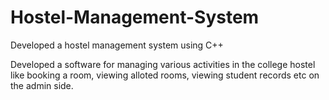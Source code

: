 # Hostel-Management-System

Developed a hostel management system using C++

Developed a software for managing various activities in the college hostel like booking a room, viewing alloted rooms, viewing student records etc on the admin side.
